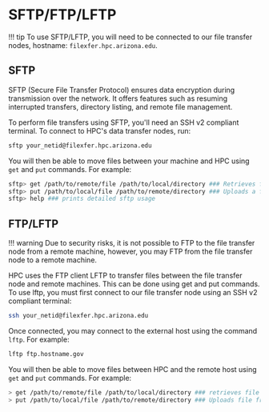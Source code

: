 # SFTP/FTP/LFTP

!!! tip
    To use SFTP/LFTP, you will need to be connected to our file transfer nodes, hostname: `filexfer.hpc.arizona.edu`.

## SFTP

SFTP (Secure File Transfer Protocol) ensures data encryption during transmission over the network. It offers features such as resuming interrupted transfers, directory listing, and remote file management.

To perform file transfers using SFTP, you'll need an SSH v2 compliant terminal. To connect to HPC's data transfer nodes, run:

```bash
sftp your_netid@filexfer.hpc.arizona.edu
```

You will then be able to move files between your machine and HPC using ```get``` and ```put``` commands. For example:

```bash
sftp> get /path/to/remote/file /path/to/local/directory ### Retrieves file from HPC. Omitting paths will default to working directories.
sftp> put /path/to/local/file /path/to/remote/directory ### Uploads a file from your local computer to HPC. Omitting paths will default to working directories.
sftp> help ### prints detailed sftp usage
```

## FTP/LFTP

!!! warning
    Due to security risks, it is not possible to FTP to the file transfer node from a remote machine, however, you may FTP from the file transfer node to a remote machine.
    

HPC uses the FTP client LFTP to transfer files between the file transfer node and remote machines. This can be done using get and put commands. To use lftp, you must first connect to our file transfer node using an SSH v2 compliant terminal:

```bash
ssh your_netid@filexfer.hpc.arizona.edu
```

Once connected, you may connect to the external host using the command ```lftp```. For example:

```bash
lftp ftp.hostname.gov
```

You will then be able to move files between HPC and the remote host using ```get``` and ```put``` commands. For example:

```bash
> get /path/to/remote/file /path/to/local/directory ### retrieves file from remote host
> put /path/to/local/file /path/to/remote/directory ### Uploads file from HPC to remote host
```